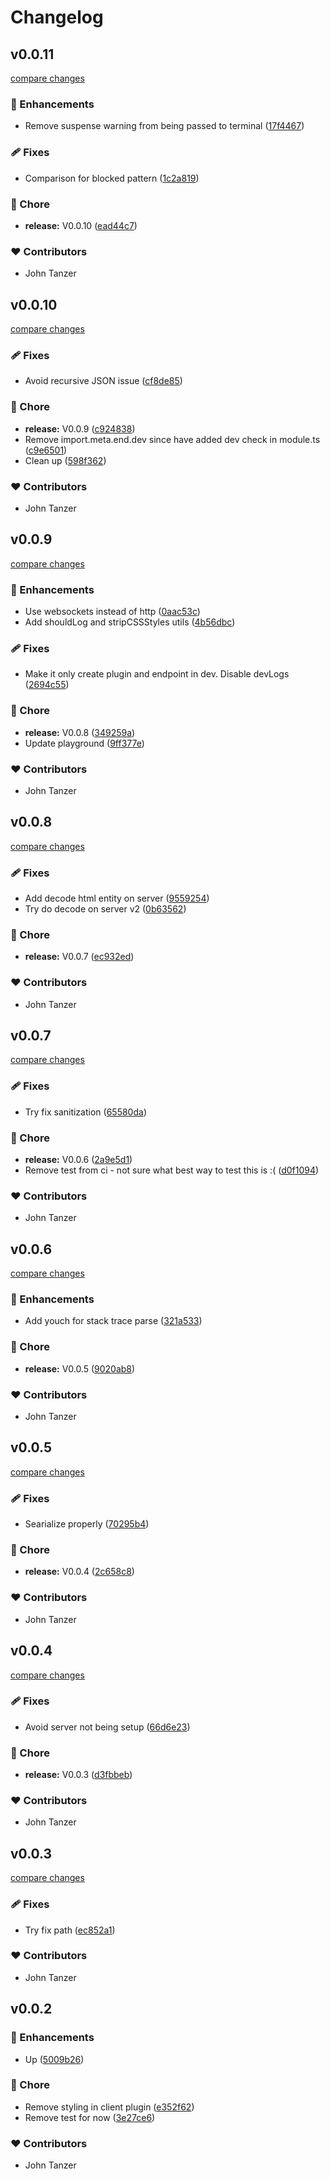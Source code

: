 # Changelog


## v0.0.11

[compare changes](https://github.com/moshetanzer/nuxt-browser-to-server-logs/compare/v0.0.10...v0.0.11)

### 🚀 Enhancements

- Remove suspense warning from being passed to terminal ([17f4467](https://github.com/moshetanzer/nuxt-browser-to-server-logs/commit/17f4467))

### 🩹 Fixes

- Comparison for blocked pattern ([1c2a819](https://github.com/moshetanzer/nuxt-browser-to-server-logs/commit/1c2a819))

### 🏡 Chore

- **release:** V0.0.10 ([ead44c7](https://github.com/moshetanzer/nuxt-browser-to-server-logs/commit/ead44c7))

### ❤️ Contributors

- John Tanzer

## v0.0.10

[compare changes](https://github.com/moshetanzer/nuxt-browser-to-server-logs/compare/v0.0.9...v0.0.10)

### 🩹 Fixes

- Avoid recursive JSON issue ([cf8de85](https://github.com/moshetanzer/nuxt-browser-to-server-logs/commit/cf8de85))

### 🏡 Chore

- **release:** V0.0.9 ([c924838](https://github.com/moshetanzer/nuxt-browser-to-server-logs/commit/c924838))
- Remove import.meta.end.dev since have added dev check in module.ts ([c9e6501](https://github.com/moshetanzer/nuxt-browser-to-server-logs/commit/c9e6501))
- Clean up ([598f362](https://github.com/moshetanzer/nuxt-browser-to-server-logs/commit/598f362))

### ❤️ Contributors

- John Tanzer

## v0.0.9

[compare changes](https://github.com/moshetanzer/nuxt-browser-to-server-logs/compare/v0.0.8...v0.0.9)

### 🚀 Enhancements

- Use websockets instead of http ([0aac53c](https://github.com/moshetanzer/nuxt-browser-to-server-logs/commit/0aac53c))
- Add shouldLog  and stripCSSStyles utils ([4b56dbc](https://github.com/moshetanzer/nuxt-browser-to-server-logs/commit/4b56dbc))

### 🩹 Fixes

- Make it only create plugin and endpoint in dev. Disable devLogs ([2694c55](https://github.com/moshetanzer/nuxt-browser-to-server-logs/commit/2694c55))

### 🏡 Chore

- **release:** V0.0.8 ([349259a](https://github.com/moshetanzer/nuxt-browser-to-server-logs/commit/349259a))
- Update playground ([9ff377e](https://github.com/moshetanzer/nuxt-browser-to-server-logs/commit/9ff377e))

### ❤️ Contributors

- John Tanzer

## v0.0.8

[compare changes](https://github.com/moshetanzer/nuxt-browser-to-server-logs/compare/v0.0.7...v0.0.8)

### 🩹 Fixes

- Add decode html entity on server ([9559254](https://github.com/moshetanzer/nuxt-browser-to-server-logs/commit/9559254))
- Try do decode on server v2 ([0b63562](https://github.com/moshetanzer/nuxt-browser-to-server-logs/commit/0b63562))

### 🏡 Chore

- **release:** V0.0.7 ([ec932ed](https://github.com/moshetanzer/nuxt-browser-to-server-logs/commit/ec932ed))

### ❤️ Contributors

- John Tanzer

## v0.0.7

[compare changes](https://github.com/moshetanzer/nuxt-browser-to-server-logs/compare/v0.0.6...v0.0.7)

### 🩹 Fixes

- Try fix sanitization ([65580da](https://github.com/moshetanzer/nuxt-browser-to-server-logs/commit/65580da))

### 🏡 Chore

- **release:** V0.0.6 ([2a9e5d1](https://github.com/moshetanzer/nuxt-browser-to-server-logs/commit/2a9e5d1))
- Remove test from ci - not sure what best way to test this is :( ([d0f1094](https://github.com/moshetanzer/nuxt-browser-to-server-logs/commit/d0f1094))

### ❤️ Contributors

- John Tanzer

## v0.0.6

[compare changes](https://github.com/moshetanzer/nuxt-browser-to-server-logs/compare/v0.0.5...v0.0.6)

### 🚀 Enhancements

- Add youch for stack trace parse ([321a533](https://github.com/moshetanzer/nuxt-browser-to-server-logs/commit/321a533))

### 🏡 Chore

- **release:** V0.0.5 ([9020ab8](https://github.com/moshetanzer/nuxt-browser-to-server-logs/commit/9020ab8))

### ❤️ Contributors

- John Tanzer

## v0.0.5

[compare changes](https://github.com/moshetanzer/nuxt-browser-to-server-logs/compare/v0.0.4...v0.0.5)

### 🩹 Fixes

- Searialize properly ([70295b4](https://github.com/moshetanzer/nuxt-browser-to-server-logs/commit/70295b4))

### 🏡 Chore

- **release:** V0.0.4 ([2c658c8](https://github.com/moshetanzer/nuxt-browser-to-server-logs/commit/2c658c8))

### ❤️ Contributors

- John Tanzer

## v0.0.4

[compare changes](https://github.com/moshetanzer/nuxt-browser-to-server-logs/compare/v0.0.3...v0.0.4)

### 🩹 Fixes

- Avoid server not being setup ([66d6e23](https://github.com/moshetanzer/nuxt-browser-to-server-logs/commit/66d6e23))

### 🏡 Chore

- **release:** V0.0.3 ([d3fbbeb](https://github.com/moshetanzer/nuxt-browser-to-server-logs/commit/d3fbbeb))

### ❤️ Contributors

- John Tanzer

## v0.0.3

[compare changes](https://github.com/moshetanzer/nuxt-browser-to-server-logs/compare/v0.0.2...v0.0.3)

### 🩹 Fixes

- Try fix path ([ec852a1](https://github.com/moshetanzer/nuxt-browser-to-server-logs/commit/ec852a1))

### ❤️ Contributors

- John Tanzer

## v0.0.2


### 🚀 Enhancements

- Up ([5009b26](https://github.com/moshetanzer/nuxt-browser-to-server-logs/commit/5009b26))

### 🏡 Chore

- Remove styling in client plugin ([e352f62](https://github.com/moshetanzer/nuxt-browser-to-server-logs/commit/e352f62))
- Remove test for now ([3e27ce6](https://github.com/moshetanzer/nuxt-browser-to-server-logs/commit/3e27ce6))

### ❤️ Contributors

- John Tanzer

